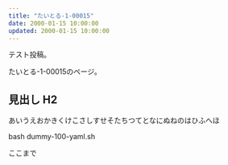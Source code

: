 ```yaml
---
title: "たいとる-1-00015"
date: 2000-01-15 10:00:00
updated: 2000-01-15 10:00:00
---
```


テスト投稿。

たいとる-1-00015のページ。


## 見出し H2

あいうえおかきくけこさしすせそたちつてとなにぬねのはひふへほ

bash dummy-100-yaml.sh


ここまで
